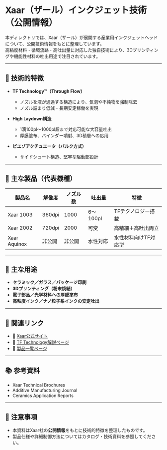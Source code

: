 # Xaar（ザール）インクジェット技術（公開情報）

本ディレクトリでは、Xaar（ザール）が展開する産業用インクジェットヘッドについて、公開技術情報をもとに整理しています。  
高粘度材料・循環流路・高吐出量に対応した独自技術により、3Dプリンティングや機能性材料の吐出用途で注目されています。

---

## 🔧 技術的特徴

- **TF Technology™（Through Flow）**
  - ノズルを液が通過する構造により、気泡や不純物を強制除去
  - ノズル詰まり低減・長期安定稼働を実現

- **High Laydown構造**
  - 1滴100pl〜1000pl超まで対応可能な大容量吐出
  - 厚膜塗布、バインダー噴射、3D積層への応用

- **ピエゾアクチュエータ（バルク方式）**
  - サイドシュート構造、堅牢な駆動部設計

---

## 🧪 主な製品（代表機種）

| 製品名       | 解像度 | ノズル数 | 吐出量       | 特徴                  |
|--------------|--------|----------|---------------|-----------------------|
| Xaar 1003    | 360dpi | 1000     | 6〜100pl      | TFテクノロジー搭載     |
| Xaar 2002    | 720dpi | 2000     | 可変          | 高精細＋高吐出両立     |
| Xaar Aquinox | 非公開| 非公開   | 水性対応      | 水性材料向けTF対応型   |

---

## 🎯 主な用途

- **セラミック／ガラス／パッケージ印刷**
- **3Dプリンティング（粉末焼結）**
- **電子部品／光学材料への厚膜塗布**
- **高粘度インク／ナノ粒子系インクの安定吐出**

---

## 📎 関連リンク

- 🔗 [Xaar公式サイト](https://www.xaar.com/)
- 🔗 [TF Technology解説ページ](https://www.xaar.com/en/technology/tf-technology/)
- 🔗 [製品一覧ページ](https://www.xaar.com/en/products/printheads/)

---

## 📚 参考資料

- Xaar Technical Brochures  
- Additive Manufacturing Journal  
- Ceramics Application Reports

---

## 🚫 注意事項

- 本資料はXaar社の**公開情報**をもとに技術的特徴を整理したものです。
- 製品仕様や詳細制御方法についてはカタログ・技術資料を参照してください。
